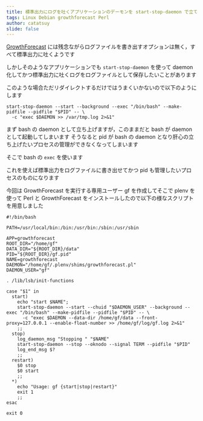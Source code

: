 ```yaml
---
title: 標準出力にログを吐くアプリケーションのデーモンを start-stop-daemon で立てる
tags: Linux Debian growthforecast Perl
author: catatsuy
slide: false
---
```

[GrowthForecast](http://kazeburo.github.io/GrowthForecast/) には残念ながらログファイルを書き出すオプションは無く，すべて標準出力に吐くようです

しかしそのようなアプリケーションでも `start-stop-daemon` を使って daemon 化してかつ標準出力に吐くログをログファイルとして保存したいことがあります

このような場合ただリダイレクトするだけではうまくいかないので以下のようにします

```sh:
start-stop-daemon --start --background --exec "/bin/bash" --make-pidfile --pidfile "$PID" -- \
  -c "exec $DAEMON >> /var/tmp.log 2>&1"
```

まず bash の daemon として立ち上げますが，このままだと bash が daemon として起動してしまいます
そうなると pid が bash の daemon となり肝心の立ち上げたいプロセスの管理ができなくなってしまいます

そこで bash の `exec` を使います

これを使えば標準出力をログファイルに書き出せてかつ pid も管理したいプロセスのものになります

今回は GrowthForecast を実行する専用ユーザー gf を作成してそこで plenv を使って Perl と GrowthForecast をインストールしたので以下の様なスクリプトを用意しました

```sh:gf
#!/bin/bash

PATH=/usr/local/bin:/bin:/usr/bin:/sbin:/usr/sbin

APP=growthforecast
ROOT_DIR="/home/gf"
DATA_DIR="${ROOT_DIR}/data"
PID="${ROOT_DIR}/gf.pid"
NAME=growthforecast
DAEMON="/home/gf/.plenv/shims/growthforecast.pl"
DAEMON_USER="gf"

. /lib/lsb/init-functions

case "$1" in
  start)
    echo "start $NAME";
    start-stop-daemon --start --chuid "$DAEMON_USER" --background --exec "/bin/bash" --make-pidfile --pidfile "$PID" -- \
      -c "exec $DAEMON --data-dir /home/gf/data --front-proxy=127.0.0.1 --enable-float-number >> /home/gf/log/gf.log 2>&1"
    ;;
  stop)
    log_daemon_msg "Stopping " "$NAME"
    start-stop-daemon --stop --oknodo --signal TERM --pidfile "$PID"
    log_end_msg $?
    ;;
  restart)
    $0 stop
    $0 start
    ;;
  *)
    echo "Usage: gf {start|stop|restart}"
    exit 1
    ;;
esac

exit 0
```

